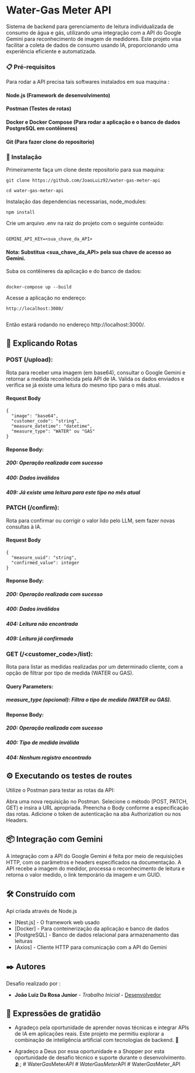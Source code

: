# Water-Gas Meter API

Sistema de backend para gerenciamento de leitura individualizada de consumo de água e gás, utilizando uma integração com a API do Google Gemini para reconhecimento de imagem de medidores. Este projeto visa facilitar a coleta de dados de consumo usando IA, proporcionando uma experiência eficiente e automatizada.

### 📋 Pré-requisitos

Para rodar a API precisa tais softwares instalados em sua maquina :

#### Node.js (Framework de desenvolvimento)

#### Postman (Testes de rotas)

#### Docker e Docker Compose (Para rodar a aplicação e o banco de dados PostgreSQL em contêineres)

#### Git (Para fazer clone do repositorio)

### 🔧 Instalação

Primeiramente faça um clone deste repositorio para sua maquina:

```
git clone https://github.com/JoaoLuiz92/water-gas-meter-api

cd water-gas-meter-api

```

Instalação das dependencias necessarias, node_modules:

```
npm install

```

Crie um arquivo .env na raiz do projeto com o seguinte conteúdo:

```

GEMINI_API_KEY=<sua_chave_da_API>

```

#### Nota: Substitua <sua_chave_da_API> pela sua chave de acesso ao Gemini.

Suba os contêineres da aplicação e do banco de dados:

```

docker-compose up --build

```

Acesse a aplicação no endereço:

```
http://localhost:3000/


```

Então estará rodando no endereço http://localhost:3000/.

## 🔩 Explicando Rotas

### POST (/upload):

Rota para receber uma imagem (em base64), consultar o Google Gemini e retornar a medida reconhecida pela API de IA. Valida os dados enviados e verifica se já existe uma leitura do mesmo tipo para o mês atual.

#### Request Body

```
{
  "image": "base64",
  "customer_code": "string",
  "measure_datetime": "datetime",
  "measure_type": "WATER" ou "GAS"
}

```

#### Reponse Body:

##### 200: Operação realizada com sucesso

##### 400: Dados inválidos

##### 409: Já existe uma leitura para este tipo no mês atual

### PATCH (/confirm):

Rota para confirmar ou corrigir o valor lido pelo LLM, sem fazer novas consultas à IA.

#### Request Body

```
{
  "measure_uuid": "string",
  "confirmed_value": integer
}

```

#### Reponse Body:

##### 200: Operação realizada com sucesso

##### 400: Dados inválidos

##### 404: Leitura não encontrada

##### 409: Leitura já confirmada

### GET (/<customer_code>/list):

Rota para listar as medidas realizadas por um determinado cliente, com a opção de filtrar por tipo de medida (WATER ou GAS).

#### Query Parameters:

##### measure_type (opcional): Filtra o tipo de medida (WATER ou GAS).

#### Reponse Body:

##### 200: Operação realizada com sucesso

##### 400: Tipo de medida inválida

##### 404: Nenhum registro encontrado

## ⚙️ Executando os testes de routes

Utilize o Postman para testar as rotas da API:

Abra uma nova requisição no Postman.
Selecione o método (POST, PATCH, GET) e insira a URL apropriada.
Preencha o Body conforme a especificação das rotas.
Adicione o token de autenticação na aba Authorization ou nos Headers.

## 📦 Integração com Gemini

A integração com a API do Google Gemini é feita por meio de requisições HTTP, com os parâmetros e headers especificados na documentação. A API recebe a imagem do medidor, processa o reconhecimento de leitura e retorna o valor medido, o link temporário da imagem e um GUID.

## 🛠️ Construído com

Api criada através de Node.js

- [Nest.js] - O framework web usado
- [Docker] - Para conteinerização da aplicação e banco de dados
- [PostgreSQL] - Banco de dados relacional para armazenamento das leituras
- [Axios] - Cliente HTTP para comunicação com a API do Gemini

## ✒️ Autores

Desafio realizado por :

- **João Luiz Da Rosa Junior** - _Trabalho Inicial_ - [Desenvolvedor](https://github.com/JoaoLuiz92)

## 🎁 Expressões de gratidão

- Agradeço pela oportunidade de aprender novas técnicas e integrar APIs de IA em aplicações reais. Este projeto me permitiu explorar a combinação de inteligência artificial com tecnologias de backend. 📢

- Agradeço a Deus por essa oportunidade e a Shopper por esta oportunidade de desafio técnico e suporte durante o desenvolvimento. 🫂;
#   W a t e r _ G a s _ M e t e r _ A P I  
 #   W a t e r _ G a s _ M e t e r _ A P I  
 #   W a t e r _ G a s _ M e t e r _ A P I  
 